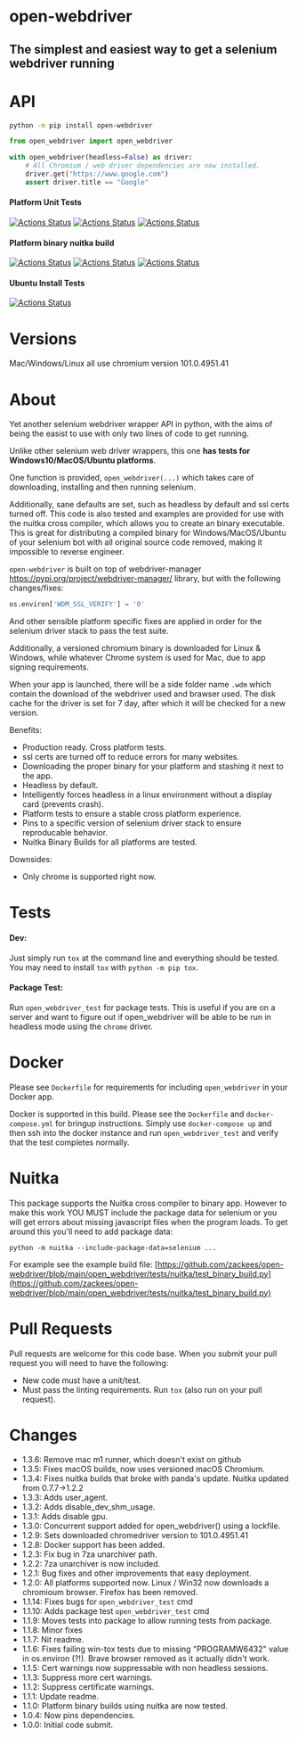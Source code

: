 # open-webdriver

## The simplest and easiest way to get a selenium webdriver running

# API

```bash
python -m pip install open-webdriver
```

```python
from open_webdriver import open_webdriver

with open_webdriver(headless=False) as driver:
    # All Chromium / web driver dependencies are now installed.
    driver.get("https://www.google.com")
    assert driver.title == "Google"
```

#### Platform Unit Tests
[![Actions Status](https://github.com/zackees/open-webdriver/workflows/MacOS_Tests/badge.svg)](https://github.com/zackees/open-webdriver/actions/workflows/test_macos.yml)
[![Actions Status](https://github.com/zackees/open-webdriver/workflows/Win_Tests/badge.svg)](https://github.com/zackees/open-webdriver/actions/workflows/test_win.yml)
[![Actions Status](https://github.com/zackees/open-webdriver/workflows/Ubuntu_Tests/badge.svg)](https://github.com/zackees/open-webdriver/actions/workflows/test_ubuntu.yml)

#### Platform binary nuitka build
[![Actions Status](https://github.com/zackees/open-webdriver/workflows/MacOS_Nuitka/badge.svg)](https://github.com/zackees/open-webdriver/actions/workflows/test_macos_nuitka.yml)
[![Actions Status](https://github.com/zackees/open-webdriver/workflows/Win_Nuitka/badge.svg)](https://github.com/zackees/open-webdriver/actions/workflows/test_win_nuitka.yml)
[![Actions Status](https://github.com/zackees/open-webdriver/workflows/Ubuntu_Nuitka/badge.svg)](https://github.com/zackees/open-webdriver/actions/workflows/test_ubuntu_nuitka.yml)

#### Ubuntu Install Tests
[![Actions Status](https://github.com/zackees/open-webdriver/workflows/Ubuntu_Test_Install/badge.svg)](https://github.com/zackees/open-webdriver/actions/workflows/test_ubuntu_install.yml)


# Versions

Mac/Windows/Linux all use chromium version 101.0.4951.41

# About

Yet another selenium webdriver wrapper API in python, with the aims of being the easist to use with only two lines of code to get running.

Unlike other selenium web driver wrappers, this one **has tests for Windows10/MacOS/Ubuntu platforms**.

One function is provided, `open_webdriver(...)` which takes care of downloading, installing and then running selenium.

Additionally, sane defaults are set, such as headless by default and ssl certs turned off. This code is also tested and examples are provided for use with the nuitka cross compiler, which allows you to create an binary executable. This is great for distributing a compiled binary
for Windows/MacOS/Ubuntu of your selenium bot with all original source code removed, making it impossible to reverse engineer.


`open-webdriver` is built on top of webdriver-manager https://pypi.org/project/webdriver-manager/ library, but with the following changes/fixes:
```python
os.environ['WDM_SSL_VERIFY'] = '0'
```

And other sensible platform specific fixes are applied in order for the selenium driver stack to pass the test suite.

Additionally, a versioned chromium binary is downloaded for Linux & Windows, while whatever Chrome system is used for Mac, due to app signing requirements.

When your app is launched, there will be a side folder name `.wdm` which contain the download of the webdriver used and brawser used. The disk cache for the driver is set for 7 day, after which it will be checked for a new version.

Benefits:

  * Production ready. Cross platform tests.
  * ssl certs are turned off to reduce errors for many websites.
  * Downloading the proper binary for your platform and stashing it next to the app.
  * Headless by default.
  * Intelligently forces headless in a linux environment without a display card (prevents crash).
  * Platform tests to ensure a stable cross platform experience.
  * Pins to a specific version of selenium driver stack to ensure reproducable behavior.
  * Nuitka Binary Builds for all platforms are tested.

Downsides:

  * Only chrome is supported right now.


# Tests

#### Dev:

Just simply run `tox` at the command line and everything should be tested. You may need to install `tox` with `python -m pip tox`.

#### Package Test:

Run `open_webdriver_test` for package tests. This is useful if you are on a server and want to figure out if open_webdriver will be able to be run in
headless mode using the `chrome` driver.

# Docker

Please see `Dockerfile` for requirements for including `open_webdriver` in your Docker app.

Docker is supported in this build. Please see the `Dockerfile` and `docker-compose.yml` for bringup instructions. Simply use `docker-compose up` and then ssh into the docker instance and run `open_webdriver_test` and verify that the test completes normally.

# Nuitka

This package supports the Nuitka cross compiler to binary app. However to make this work YOU MUST include the package data for selenium or you will get errors about missing javascript files when the program loads. To get around this you'll need to add package data:

`python -m nuitka --include-package-data=selenium ...`

For example see the example build file:
[https://github.com/zackees/open-webdriver/blob/main/open_webdriver/tests/nuitka/test_binary_build.py](https://github.com/zackees/open-webdriver/blob/main/open_webdriver/tests/nuitka/test_binary_build.py)

# Pull Requests


Pull requests are welcome for this code base. When you submit your pull request you will need to have the following:
  * New code must have a unit/test.
  * Must pass the linting requirements. Run `tox` (also run on your pull request).

# Changes
  * 1.3.6: Remove mac m1 runner, which doesn't exist on github
  * 1.3.5: Fixes macOS builds, now uses versioned macOS Chromium.
  * 1.3.4: Fixes nuitka builds that broke with panda's update. Nuitka updated from 0.7.7->1.2.2
  * 1.3.3: Adds user_agent.
  * 1.3.2: Adds disable_dev_shm_usage.
  * 1.3.1: Adds disable gpu.
  * 1.3.0: Concurrent support added for open_webdriver() using a lockfile.
  * 1.2.9: Sets downloaded chromedriver version to 101.0.4951.41
  * 1.2.8: Docker support has been added.
  * 1.2.3: Fix bug in 7za unarchiver path.
  * 1.2.2: 7za unarchiver is now included.
  * 1.2.1: Bug fixes and other improvements that easy deployment.
  * 1.2.0: All platforms supported now. Linux / Win32 now downloads a chromioum browser. Firefox has been removed.
  * 1.1.14: Fixes bugs for `open_webdriver_test` cmd
  * 1.1.10: Adds package test `open_webdriver_test` cmd
  * 1.1.9: Moves tests into package to allow running tests from package.
  * 1.1.8: Minor fixes
  * 1.1.7: Nit readme.
  * 1.1.6: Fixes failing win-tox tests due to missing "PROGRAMW6432" value in os.environ (?!). Brave browser removed as it actually didn't work.
  * 1.1.5: Cert warnings now suppressable with non headless sessions.
  * 1.1.3: Suppress more cert warnings.
  * 1.1.2: Suppress certificate warnings.
  * 1.1.1: Update readme.
  * 1.1.0: Platform binary builds using nuitka are now tested.
  * 1.0.4: Now pins dependencies.
  * 1.0.0: Initial code submit.